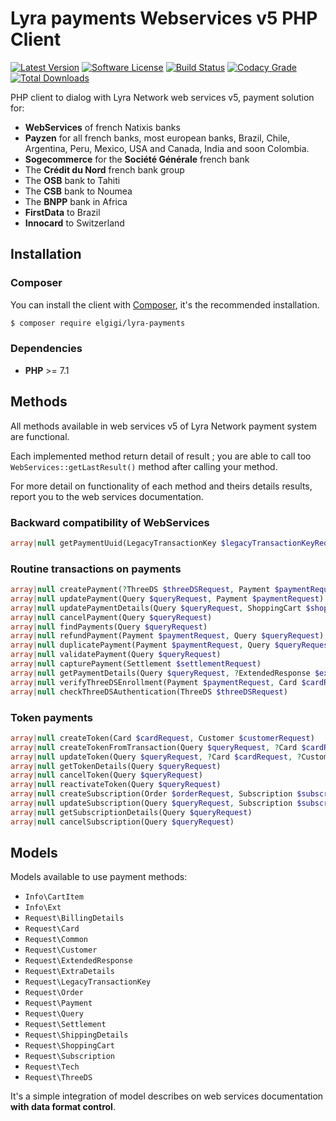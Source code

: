 # Lyra payments Webservices v5 PHP Client

[![Latest Version](http://img.shields.io/packagist/v/elgigi/lyra-payments.svg?style=flat-square)](https://github.com/ElGigi/LyraPayments/releases)
[![Software License](https://img.shields.io/badge/license-MIT-brightgreen.svg?style=flat-square)](LICENSE)
[![Build Status](https://img.shields.io/scrutinizer/build/g/ElGigi/LyraPayments.svg?style=flat-square)](https://scrutinizer-ci.com/g/ElGigi/LyraPayments/build-status/master)
[![Codacy Grade](https://img.shields.io/codacy/grade/a330af553b394da58c0e04b34331f6e2.svg?style=flat-square)](https://www.codacy.com/app/ElGigi/LyraPayments?utm_source=github.com&amp;utm_medium=referral&amp;utm_content=ElGigi/LyraPayments&amp;utm_campaign=Badge_Grade)
[![Total Downloads](https://img.shields.io/packagist/dt/elgigi/lyra-payments.svg?style=flat-square)](https://packagist.org/packages/elgigi/lyra-payments)

PHP client to dialog with Lyra Network web services v5, payment solution for:
- **WebServices** of french Natixis banks
- **Payzen** for all french banks, most european banks, Brazil, Chile, Argentina, Peru, Mexico, USA and Canada, India and soon Colombia.
- **Sogecommerce** for the **Société Générale** french bank
- The **Crédit du Nord** french bank group
- The **OSB** bank to Tahiti
- The **CSB** bank to Noumea
- The **BNPP** bank in Africa
- **FirstData** to Brazil
- **Innocard** to Switzerland

## Installation

### Composer

You can install the client with [Composer](https://getcomposer.org/), it's the recommended installation.

```bash
$ composer require elgigi/lyra-payments
```

### Dependencies

* **PHP** >= 7.1


## Methods

All methods available in web services v5 of Lyra Network payment system are functional.

Each implemented method return detail of result ; you are able to call too `WebServices::getLastResult()` method after calling your method.

For more detail on functionality of each method and theirs details results, report you to the web services documentation.

### Backward compatibility of WebServices

```php
array|null getPaymentUuid(LegacyTransactionKey $legacyTransactionKeyRequest)
```

### Routine transactions on payments

```php
array|null createPayment(?ThreeDS $threeDSRequest, Payment $paymentRequest, Order $orderRequest, Card $cardRequest, ?Customer $customerRequest, ?Tech $techRequest, ?ShoppingCart $shoppingCartRequest)
array|null updatePayment(Query $queryRequest, Payment $paymentRequest)
array|null updatePaymentDetails(Query $queryRequest, ShoppingCart $shoppingCartRequest)
array|null cancelPayment(Query $queryRequest)
array|null findPayments(Query $queryRequest)
array|null refundPayment(Payment $paymentRequest, Query $queryRequest)
array|null duplicatePayment(Payment $paymentRequest, Query $queryRequest, Order $orderRequest)
array|null validatePayment(Query $queryRequest)
array|null capturePayment(Settlement $settlementRequest)
array|null getPaymentDetails(Query $queryRequest, ?ExtendedResponse $extendedResponseRequest)
array|null verifyThreeDSEnrollment(Payment $paymentRequest, Card $cardRequest, ?Tech $techRequest, ?ThreeDS $threeDSRequest)
array|null checkThreeDSAuthentication(ThreeDS $threeDSRequest)
```

### Token payments

```php
array|null createToken(Card $cardRequest, Customer $customerRequest)
array|null createTokenFromTransaction(Query $queryRequest, ?Card $cardRequest)
array|null updateToken(Query $queryRequest, ?Card $cardRequest, ?Customer $customerRequest)
array|null getTokenDetails(Query $queryRequest)
array|null cancelToken(Query $queryRequest)
array|null reactivateToken(Query $queryRequest)
array|null createSubscription(Order $orderRequest, Subscription $subscriptionRequest, Card $cardRequest)
array|null updateSubscription(Query $queryRequest, Subscription $subscriptionRequest, ?Payment $paymentRequest)
array|null getSubscriptionDetails(Query $queryRequest)
array|null cancelSubscription(Query $queryRequest)
```


## Models

Models available to use payment methods:

- `Info\CartItem`
- `Info\Ext`
- `Request\BillingDetails`
- `Request\Card`
- `Request\Common`
- `Request\Customer`
- `Request\ExtendedResponse`
- `Request\ExtraDetails`
- `Request\LegacyTransactionKey`
- `Request\Order`
- `Request\Payment`
- `Request\Query`
- `Request\Settlement`
- `Request\ShippingDetails`
- `Request\ShoppingCart`
- `Request\Subscription`
- `Request\Tech`
- `Request\ThreeDS`

It's a simple integration of model describes on web services documentation **with data format control**.